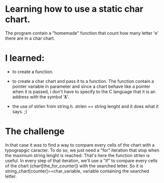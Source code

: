 # Learning how to use a static char chart.
The program contain a "homemade" function that count how many letter 'e' there are in a char chart.

# I learned:

* to create a function.

* to create a char chart and pass it to a function. The function contain a pointer variable in parameter and since a chart behave like a pointer when it is passed, i don't have to specify to the C language that it is an address with the symbol '&'.
  

* the use of strlen from string.h. strlen == string lenght and it does what it says. ;)

# The challenge
In that case it was to find a way to compare every cells of the chart with a typograpgic caracter.
To do so, we just need a "for" iteration that stop when the maximum string lenght is reached. That's here the function strlen is useful.
In every step of that iteration, we'll use a "if" to compare every cells of the chart (chart[the_for_counter]) with the searched letter.
So it is string_chart[counter]==char_variable, variable containing the searched letter.
